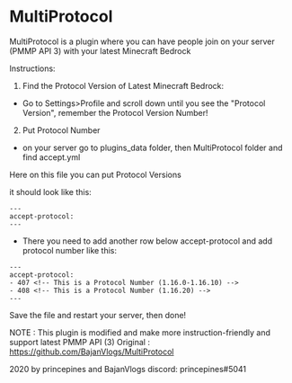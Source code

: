 # MultiProtocol
MultiProtocol is a plugin where you can have people join on your server (PMMP API 3) with your latest
Minecraft Bedrock

Instructions:
1. Find the Protocol Version of Latest Minecraft Bedrock:
- Go to Settings>Profile and scroll down until you see the "Protocol Version",
remember the Protocol Version Number!

2. Put Protocol Number
- on your server go to plugins_data folder, then MultiProtocol folder and
find accept.yml

Here on this file you can put Protocol Versions

it should look like this:

```
---
accept-protocol:
---
```

- There you need to add another row below accept-protocol and add protocol number like this:

```
---
accept-protocol:
- 407 <!-- This is a Protocol Number (1.16.0-1.16.10) -->
- 408 <!-- This is a Protocol Number (1.16.20) -->
---
```

Save the file and restart your server, then done!


NOTE : This plugin is modified and make more instruction-friendly and support latest PMMP API (3)
Original : https://github.com/BajanVlogs/MultiProtocol



2020 by princepines and BajanVlogs
discord: princepines#5041

